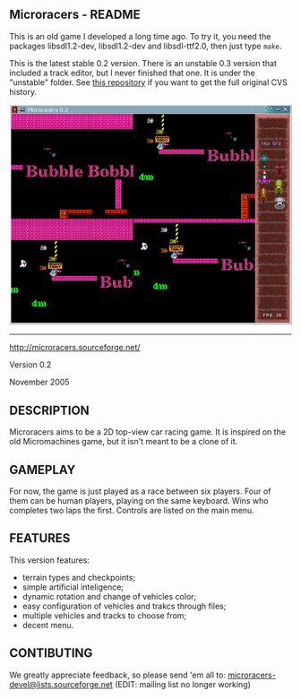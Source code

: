 Microracers - README
--------------------

This is an old game I developed a long time ago. To try it, you need the packages libsdl1.2-dev, libsdl1.2-dev and libsdl-ttf2.0, then just type `make`.

This is the latest stable 0.2 version. There is an unstable 0.3 version that included a track editor, but I never finished that one. It is under the "unstable" folder. See [this repository](https://gitlab.com/osgames/microracers) if you want to get the full original CVS history.

![screenshot](screenshot.jpg)

----------------------------

http://microracers.sourceforge.net/

Version 0.2

November 2005

DESCRIPTION
-----------
  Microracers aims to be a 2D top-view car racing game.
  It is inspired on the old Micromachines game, but it isn't meant
to be a clone of it.

GAMEPLAY
--------
  For now, the game is just played as a race between six
players. Four of them can be human players, playing on the
same keyboard. Wins who completes two laps the first.
  Controls are listed on the main menu.

FEATURES
--------
  This version features:
  - terrain types and checkpoints;
  - simple artificial inteligence;
  - dynamic rotation and change of vehicles color;
  - easy configuration of vehicles and trakcs through files;
  - multiple vehicles and tracks to choose from;
  - decent menu.

CONTIBUTING
-----------
  We greatly appreciate feedback, so please send 'em all to:
microracers-devel@lists.sourceforge.net (EDIT: mailing list no longer working)

